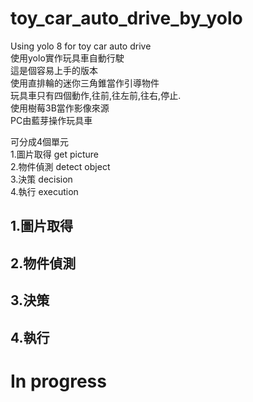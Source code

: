 # toy_car_auto_drive_by_yolo
Using yolo 8  for toy car auto drive  
使用yolo實作玩具車自動行駛  
這是個容易上手的版本  
使用直排輪的迷你三角錐當作引導物件  
玩具車只有四個動作,往前,往左前,往右,停止.  
使用樹莓3B當作影像來源  
PC由藍芽操作玩具車  


可分成4個單元  
1.圖片取得 get picture  
2.物件偵測 detect object  
3.決策 decision  
4.執行  execution  

## 1.圖片取得

## 2.物件偵測


## 3.決策

## 4.執行

# In progress
